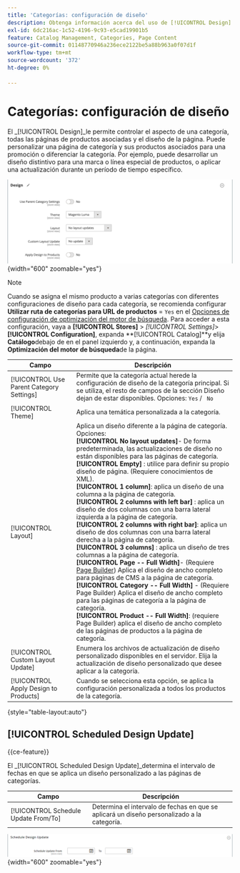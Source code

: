```yaml
---
title: 'Categorías: configuración de diseño'
description: Obtenga información acerca del uso de [!UICONTROL Design] configuración para definir el aspecto de una categoría, todas las páginas de productos asociadas y el diseño de página.
exl-id: 6dc216ac-1c52-4196-9c93-e5cad19901b5
feature: Catalog Management, Categories, Page Content
source-git-commit: 01148770946a236ece2122be5a88b963a0f07d1f
workflow-type: tm+mt
source-wordcount: '372'
ht-degree: 0%

---
```


# Categorías: configuración de diseño

El _[!UICONTROL Design]_le permite controlar el aspecto de una categoría, todas las páginas de productos asociadas y el diseño de la página. Puede personalizar una página de categoría y sus productos asociados para una promoción o diferenciar la categoría. Por ejemplo, puede desarrollar un diseño distintivo para una marca o línea especial de productos, o aplicar una actualización durante un período de tiempo específico.

![Configuración de diseño para una categoría](./assets/category-design.png){width="600" zoomable="yes"}

>[!NOTE]
>
>Cuando se asigna el mismo producto a varias categorías con diferentes configuraciones de diseño para cada categoría, se recomienda configurar **Utilizar ruta de categorías para URL de productos** = `Yes` en el [Opciones de configuración de optimización del motor de búsqueda](../configuration-reference/catalog/catalog.md#search-engine-optimization). Para acceder a esta configuración, vaya a  **[!UICONTROL Stores]** > _[!UICONTROL Settings]_>**[!UICONTROL Configuration]**, expanda **[!UICONTROL Catalog]**y elija **Catálogo**debajo de en el panel izquierdo y, a continuación, expanda la **Optimización del motor de búsqueda**de la página.

| Campo | Descripción |
|--- |--- |
| [!UICONTROL Use Parent Category Settings] | Permite que la categoría actual herede la configuración de diseño de la categoría principal. Si se utiliza, el resto de campos de la sección Diseño dejan de estar disponibles. Opciones: `Yes` / ` No` |
| [!UICONTROL Theme] | Aplica una temática personalizada a la categoría. |
| [!UICONTROL Layout] | Aplica un diseño diferente a la página de categoría. Opciones: <br/>**[!UICONTROL No layout updates]**- De forma predeterminada, las actualizaciones de diseño no están disponibles para las páginas de categoría.<br/>**[!UICONTROL Empty]** : utilice para definir su propio diseño de página. (Requiere conocimientos de XML). <br/>**[!UICONTROL 1 column]**: aplica un diseño de una columna a la página de categoría.<br/>**[!UICONTROL 2 columns with left bar]** : aplica un diseño de dos columnas con una barra lateral izquierda a la página de categoría. <br/>**[!UICONTROL 2 columns with right bar]**: aplica un diseño de dos columnas con una barra lateral derecha a la página de categoría.<br/>**[!UICONTROL 3 columns]** : aplica un diseño de tres columnas a la página de categoría.<br/>**[!UICONTROL Page -- Full Width]**- (Requiere [Page Builder](../page-builder/introduction.md)) Aplica el diseño de ancho completo para páginas de CMS a la página de categoría.<br/>**[!UICONTROL Category -- Full Width]** - (Requiere Page Builder) Aplica el diseño de ancho completo para las páginas de categoría a la página de categoría. <br/>**[!UICONTROL Product -- Full Width]**: (requiere Page Builder) aplica el diseño de ancho completo de las páginas de productos a la página de categoría. |
| [!UICONTROL Custom Layout Update] | Enumera los archivos de actualización de diseño personalizado disponibles en el servidor. Elija la actualización de diseño personalizado que desee aplicar a la categoría. |
| [!UICONTROL Apply Design to Products] | Cuando se selecciona esta opción, se aplica la configuración personalizada a todos los productos de la categoría. |

{style="table-layout:auto"}

## [!UICONTROL Scheduled Design Update]

{{ce-feature}}

El _[!UICONTROL Scheduled Design Update]_determina el intervalo de fechas en que se aplica un diseño personalizado a las páginas de categorías.

| Campo | Descripción |
|--- |--- |
| [!UICONTROL Schedule Update From/To] | Determina el intervalo de fechas en que se aplicará un diseño personalizado a la categoría. |

![Actualización de diseño programada](./assets/category-scheduled-design-update.png){width="600" zoomable="yes"}
